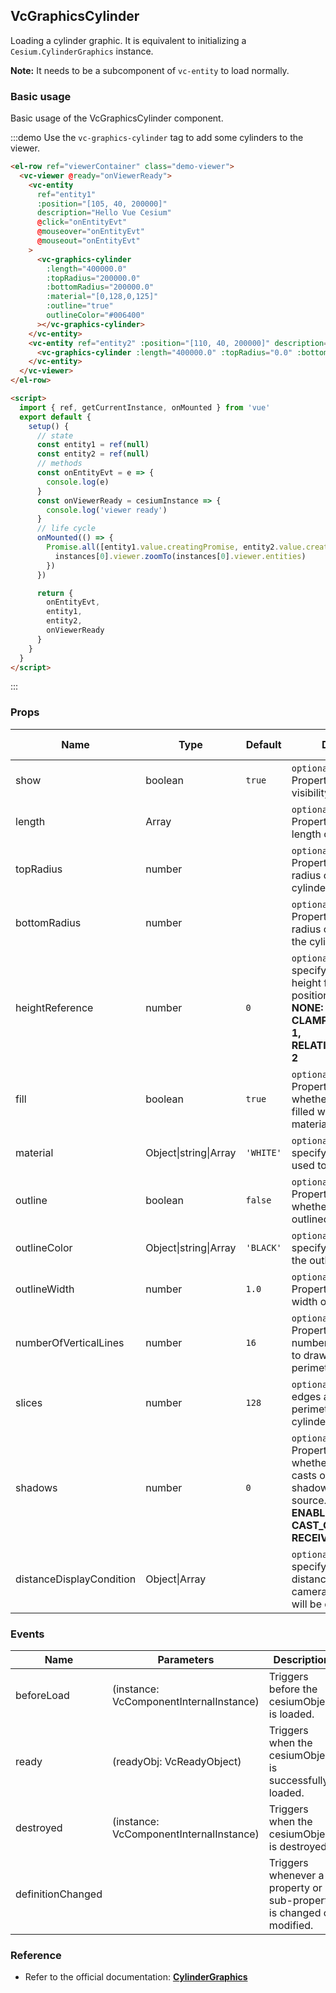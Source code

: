 ## VcGraphicsCylinder

Loading a cylinder graphic. It is equivalent to initializing a `Cesium.CylinderGraphics` instance.

**Note:** It needs to be a subcomponent of `vc-entity` to load normally.

### Basic usage

Basic usage of the VcGraphicsCylinder component.

:::demo Use the `vc-graphics-cylinder` tag to add some cylinders to the viewer.

```html
<el-row ref="viewerContainer" class="demo-viewer">
  <vc-viewer @ready="onViewerReady">
    <vc-entity
      ref="entity1"
      :position="[105, 40, 200000]"
      description="Hello Vue Cesium"
      @click="onEntityEvt"
      @mouseover="onEntityEvt"
      @mouseout="onEntityEvt"
    >
      <vc-graphics-cylinder
        :length="400000.0"
        :topRadius="200000.0"
        :bottomRadius="200000.0"
        :material="[0,128,0,125]"
        :outline="true"
        outlineColor="#006400"
      ></vc-graphics-cylinder>
    </vc-entity>
    <vc-entity ref="entity2" :position="[110, 40, 200000]" description="Hello Vue Cesium">
      <vc-graphics-cylinder :length="400000.0" :topRadius="0.0" :bottomRadius="200000.0" material="RED"></vc-graphics-cylinder>
    </vc-entity>
  </vc-viewer>
</el-row>

<script>
  import { ref, getCurrentInstance, onMounted } from 'vue'
  export default {
    setup() {
      // state
      const entity1 = ref(null)
      const entity2 = ref(null)
      // methods
      const onEntityEvt = e => {
        console.log(e)
      }
      const onViewerReady = cesiumInstance => {
        console.log('viewer ready')
      }
      // life cycle
      onMounted(() => {
        Promise.all([entity1.value.creatingPromise, entity2.value.creatingPromise]).then(instances => {
          instances[0].viewer.zoomTo(instances[0].viewer.entities)
        })
      })

      return {
        onEntityEvt,
        entity1,
        entity2,
        onViewerReady
      }
    }
  }
</script>
```

:::

### Props

<!-- prettier-ignore -->
| Name | Type | Default | Description | Accepted Values |
| ---- | ---- | ------- | ----------- | --------------- |
| show | boolean | `true` | `optional` A boolean Property specifying the visibility of the cylinder. |
| length | Array | | `optional` A numeric Property specifying the length of the cylinder. |
| topRadius | number | | `optional` A numeric Property specifying the radius of the top of the cylinder. |
| bottomRadius | number | | `optional` A numeric Property specifying the radius of the bottom of the cylinder. |
| heightReference | number | `0` | `optional` A Property specifying what the height from the entity position is relative to. **NONE: 0, CLAMP_TO_GROUND: 1, RELATIVE_TO_GROUND: 2** |0/1/2|
| fill | boolean | `true` | `optional` A boolean Property specifying whether the cylinder is filled with the provided material. |
| material | Object\|string\|Array | `'WHITE'` | `optional` A Property specifying the material used to fill the cylinder. |
| outline | boolean | `false` | `optional` A boolean Property specifying whether the cylinder is outlined. |
| outlineColor | Object\|string\|Array | `'BLACK'` | `optional` A Property specifying the Color of the outline. |
| outlineWidth | number | `1.0` | `optional` A numeric Property specifying the width of the outline. |
| numberOfVerticalLines | number | `16` | `optional` A numeric Property specifying the number of vertical lines to draw along the perimeter for the outline. |
| slices | number | `128` | `optional` The number of edges around the perimeter of the cylinder. |
| shadows | number | `0` | `optional` An enum Property specifying whether the cylinder casts or receives shadows from each light source. **DISABLED: 0, ENABLED: 1, CAST_ONLY: 2, RECEIVE_ONLY: 3** |0/1/2/3|
| distanceDisplayCondition | Object\|Array | | `optional` A Property specifying at what distance from the camera that this cylinder will be displayed. |

### Events

| Name              | Parameters                              | Description                                                          |
| ----------------- | --------------------------------------- | -------------------------------------------------------------------- |
| beforeLoad        | (instance: VcComponentInternalInstance) | Triggers before the cesiumObject is loaded.                          |
| ready             | (readyObj: VcReadyObject)               | Triggers when the cesiumObject is successfully loaded.               |
| destroyed         | (instance: VcComponentInternalInstance) | Triggers when the cesiumObject is destroyed.                         |
| definitionChanged |                                         | Triggers whenever a property or sub-property is changed or modified. |

### Reference

- Refer to the official documentation: **[CylinderGraphics](https://cesium.com/docs/cesiumjs-ref-doc/CylinderGraphics.html)**
